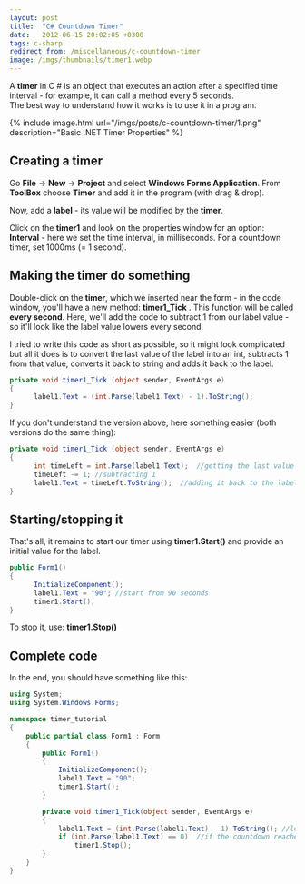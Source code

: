 ```yaml
---
layout: post
title:  "C# Countdown Timer"
date:   2012-06-15 20:02:05 +0300
tags: c-sharp
redirect_from: /miscellaneous/c-countdown-timer
image: /imgs/thumbnails/timer1.webp
---
```


A **timer** in C # is an object that executes an action after a specified time interval - for example, it can call a method every 5 seconds.  
The best way to understand how it works is to use it in a program.

{% include image.html url="/imgs/posts/c-countdown-timer/1.png" description="Basic .NET Timer Properties" %}

## Creating a timer

Go **File** -> **New** -> **Project** and select **Windows Forms Application**. From **ToolBox** choose **Timer** and add it in the program (with drag & drop).

Now, add a **label** - its value will be modified by the **timer**.

Click on the **timer1** and look on the properties window for an option:  
  **Interval** - here we set the time interval, in milliseconds. For a countdown timer, set 1000ms (= 1 second).

## Making the timer do something

Double-click on the **timer**, which we inserted near the form - in the code window, you'll have a new method: **timer1_Tick** . This function will be called **every second**. Here, we'll add the code to subtract 1 from our label value - so it'll look like the label value lowers every second.

I tried to write this code as short as possible, so it might look complicated but all it does is to convert the last value of the label into an int, subtracts 1 from that value, converts it back to string and adds it back to the label.

```csharp
private void timer1_Tick (object sender, EventArgs e)
{
      label1.Text = (int.Parse(label1.Text) - 1).ToString();     
}
```

If you don't understand the version above, here something easier (both versions do the same thing):

```csharp
private void timer1_Tick (object sender, EventArgs e)
{
      int timeLeft = int.Parse(label1.Text);  //getting the last value (the one from the label)
      timeLeft -= 1; //subtracting 1
      label1.Text = timeLeft.ToString();  //adding it back to the label.      
}
```

## Starting/stopping it

That's all, it remains to start our timer using **timer1.Start()** and provide an initial value for the label.

```csharp
public Form1()
{
      InitializeComponent();
      label1.Text = "90"; //start from 90 seconds
      timer1.Start();  
}
```

To stop it, use: **timer1.Stop()**

## Complete code

In the end, you should have something like this:

```csharp
using System;
using System.Windows.Forms;

namespace timer_tutorial
{
    public partial class Form1 : Form
    {
        public Form1()
        {
            InitializeComponent();
            label1.Text = "90";
            timer1.Start();
        }

        private void timer1_Tick(object sender, EventArgs e)
        {
            label1.Text = (int.Parse(label1.Text) - 1).ToString(); //lowering the value - explained above
            if (int.Parse(label1.Text) == 0)  //if the countdown reaches '0', we stop it
                timer1.Stop();
        }
    }
}
```